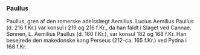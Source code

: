 ### Paullus


Paullus, gren af den romerske adelsslægt Aemilius. Lucius Aemilius Paullus (d. 216 f.Kr.) var konsul i 219 og 216 f.Kr., da han faldt i Slaget ved Cannae. Sønnen, L. Aemilius Paullus (d. 160 f.Kr.), var konsul 182 og 168 f.Kr. Han besejrede den makedonske kong Perseus (212-ca. 165 f.Kr.) ved Pydna i 168 f.Kr.